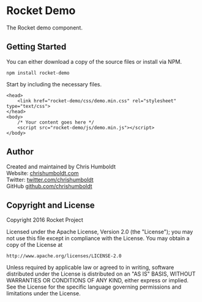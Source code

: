 # Rocket Demo
The Rocket demo component.

## Getting Started
You can either download a copy of the source files or install via NPM.

```
npm install rocket-demo
```

Start by including the necessary files.

```
<head>
	<link href="rocket-demo/css/demo.min.css" rel="stylesheet" type="text/css">
</head>
<body>
    /* Your content goes here */
    <script src="rocket-demo/js/demo.min.js"></script>
</body>
```

## Author
Created and maintained by Chris Humboldt<br>
Website: <a href="http://chrishumboldt.com/">chrishumboldt.com</a><br>
Twitter: <a href="https://twitter.com/chrishumboldt">twitter.com/chrishumboldt</a><br>
GitHub <a href="https://github.com/chrishumboldt">github.com/chrishumboldt</a><br>

## Copyright and License
Copyright 2016 Rocket Project

Licensed under the Apache License, Version 2.0 (the "License");
you may not use this file except in compliance with the License.
You may obtain a copy of the License at

    http://www.apache.org/licenses/LICENSE-2.0

Unless required by applicable law or agreed to in writing, software
distributed under the License is distributed on an "AS IS" BASIS,
WITHOUT WARRANTIES OR CONDITIONS OF ANY KIND, either express or implied.
See the License for the specific language governing permissions and
limitations under the License.
